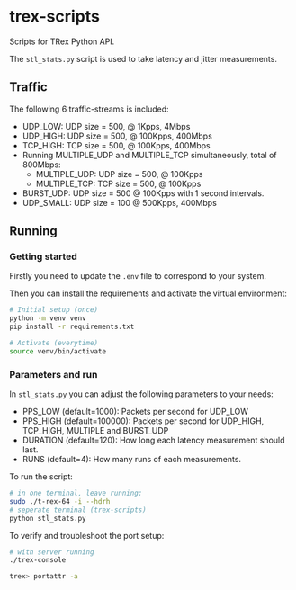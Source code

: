 # trex-scripts
Scripts for TRex Python API.

The `stl_stats.py` script is used to take latency and jitter measurements.

## Traffic

The following 6 traffic-streams is included:

- UDP_LOW: UDP size = 500, @ 1Kpps, 4Mbps
- UDP_HIGH: UDP size = 500, @ 100Kpps, 400Mbps
- TCP_HIGH: TCP size = 500, @ 100Kpps, 400Mbps
- Running MULTIPLE_UDP and MULTIPLE_TCP simultaneously, total of 800Mbps:
    - MULTIPLE_UDP: UDP size = 500, @ 100Kpps
    - MULTIPLE_TCP: TCP size = 500, @ 100Kpps
- BURST_UDP: UDP size = 500 @ 100Kpps with 1 second intervals.
- UDP_SMALL: UDP size = 100 @ 500Kpps, 400Mbps


## Running

### Getting started

Firstly you need to update the `.env` file to correspond to your system.

Then you can install the requirements and activate the virtual environment:
```bash
# Initial setup (once)
python -m venv venv
pip install -r requirements.txt

# Activate (everytime)
source venv/bin/activate
```

### Parameters and run

In `stl_stats.py` you can adjust the following parameters to your needs:

- PPS_LOW (default=1000): Packets per second for UDP_LOW
- PPS_HIGH (default=100000): Packets per second for UDP_HIGH, TCP_HIGH, MULTIPLE and BURST_UDP
- DURATION (default=120): How long each latency measurement should last.
- RUNS (default=4): How many runs of each measurements.

To run the script:

```bash
# in one terminal, leave running:
sudo ./t-rex-64 -i --hdrh
# seperate terminal (trex-scripts)
python stl_stats.py
```

To verify and troubleshoot the port setup:

```bash
# with server running
./trex-console

trex> portattr -a
```
